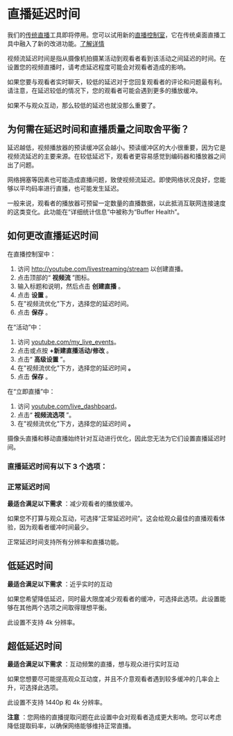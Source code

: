 # 直播延迟时间

 

我们的[传统直播](https://support.google.com/youtube/answer/2853700)工具即将停用。您可以试用新的[直播控制室](https://www.youtube.com/livestreaming/)，它在传统桌面直播工具中融入了新的改进功能。[了解详情](https://support.google.com/youtube/answer/9227510)

 

视频流延迟时间是指从摄像机拍摄某活动到观看者看到该活动之间延迟的时间。在设置您的视频直播时，请考虑延迟程度可能会对观看者造成的影响。

如果您要与观看者实时聊天，较低的延迟对于您回复观看者的评论和问题最有利。请注意，在延迟较低的情况下，您的观看者可能会遇到更多的播放缓冲。

如果不与观众互动，那么较低的延迟也就没那么重要了。

## 为何需在延迟时间和直播质量之间取舍平衡？

延迟越低，视频播放器的预读缓冲区会越小。预读缓冲区的大小很重要，因为它是视频流延迟的主要来源。在较低延迟下，观看者更容易感觉到编码器和播放器之间出了问题。

网络拥塞等因素也可能造成直播问题，致使视频流延迟。即使网络状况良好，您能够以平均码率进行直播，也可能发生延迟。

一般来说，观看者的播放器可预留一定数量的直播数据，以此抵消互联网连接速度的这类变化。此功能在“详细统计信息”中被称为“Buffer Health”。

## 如何更改直播延迟时间

在直播控制室中：

1. 访问 http://youtube.com/livestreaming/stream 以创建直播。
2. 点击顶部的“ **视频流** ”图标。
3. 输入标题和说明，然后点击 **创建直播** 。
4. 点击 **设置** 。
5. 在"视频流优化"下方，选择您的延迟时间。
6. 点击 **保存** 。

在“活动”中：

1. 访问 [youtube.com/my_live_events](https://youtube.com/my_live_events)。
2. 点击或点按  **+新建直播活动/修改** 。
3. 点击“ **高级设置** ”。
4. 在"视频流优化"下方，选择您的延迟时间 **。**
5. 点击 **保存** 。

在“立即直播”中：

1. 访问 [youtube.com/live_dashboard](https://youtube.com/live_dashboard)。
2. 点击“ **视频流选项** ”。
3. 在"视频流优化"下方，选择您的延迟时间 **。**

摄像头直播和移动直播始终针对互动进行优化，因此您无法为它们设置直播延迟时间。

### 直播延迟时间有以下 3 个选项：

### 正常延迟时间

**最适合满足以下需求** ：减少观看者的播放缓冲。

如果您不打算与观众互动，可选择“正常延迟时间”。这会给观众最佳的直播观看体验，因为观看者缓冲时间最少。

正常延迟时间支持所有分辨率和直播功能。

## 低延迟时间

**最适合满足以下需求** ：近乎实时的互动

如果您希望降低延迟，同时最大限度减少观看者的缓冲，可选择此选项。此设置能够在其他两个选项之间取得理想平衡。

此设置不支持 4k 分辨率。

## 超低延迟时间

**最适合满足以下需求** ：互动频繁的直播，想与观众进行实时互动

如果您想要尽可能提高观众互动度，并且不介意观看者遇到较多缓冲的几率会上升，可选择此选项。

此设置不支持 1440p 和 4k 分辨率。

**注意** ：您网络的直播提取问题在此设置中会对观看者造成更大影响。您可以考虑降低提取码率，以确保网络能够维持正常直播。